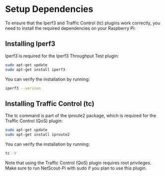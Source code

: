 # Setup Dependencies

To ensure that the Iperf3 and Traffic Control (tc) plugins work correctly, you need to install the required dependencies on your Raspberry Pi:

## Installing Iperf3

Iperf3 is required for the Iperf3 Throughput Test plugin:

```bash
sudo apt-get update
sudo apt-get install iperf3
```

You can verify the installation by running:

```bash
iperf3 --version
```

## Installing Traffic Control (tc)

The tc command is part of the iproute2 package, which is required for the Traffic Control (QoS) plugin:

```bash
sudo apt-get update
sudo apt-get install iproute2
```

You can verify the installation by running:

```bash
tc -V
```

Note that using the Traffic Control (QoS) plugin requires root privileges. Make sure to run NetScout-Pi with sudo if you plan to use this plugin.
